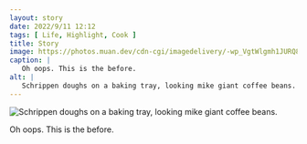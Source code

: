 ```yaml
---
layout: story
date: 2022/9/11 12:12
tags: [ Life, Highlight, Cook ]
title: Story
image: https://photos.muan.dev/cdn-cgi/imagedelivery/-wp_VgtWlgmh1JURQ8t1mg/a239e0c1-1c1d-42b5-7cb9-3cd80256cb00/public
caption: |
   Oh oops. This is the before.
alt: |
   Schrippen doughs on a baking tray, looking mike giant coffee beans.
---
```


![Schrippen doughs on a baking tray, looking mike giant coffee beans.](https://photos.muan.dev/cdn-cgi/imagedelivery/-wp_VgtWlgmh1JURQ8t1mg/a239e0c1-1c1d-42b5-7cb9-3cd80256cb00/public)

Oh oops. This is the before.
